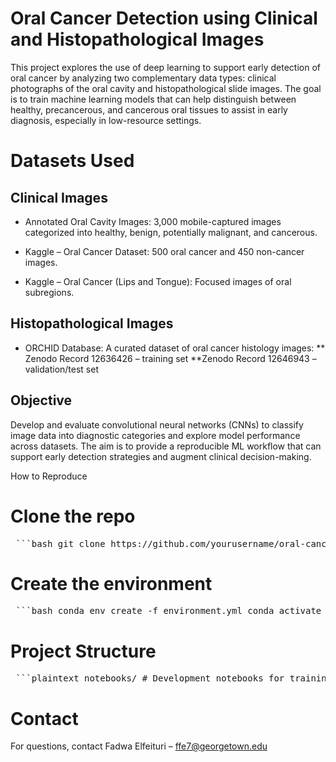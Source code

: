 # Oral Cancer Detection using Clinical and Histopathological Images

This project explores the use of deep learning to support early detection of oral cancer by analyzing two complementary data types: clinical photographs of the oral cavity and histopathological slide images. The goal is to train machine learning models that can help distinguish between healthy, precancerous, and cancerous oral tissues to assist in early diagnosis, especially in low-resource settings.

# Datasets Used

## Clinical Images

* Annotated Oral Cavity Images: 3,000 mobile-captured images categorized into healthy, benign, potentially malignant, and cancerous.

* Kaggle – Oral Cancer Dataset: 500 oral cancer and 450 non-cancer images.

* Kaggle – Oral Cancer (Lips and Tongue): Focused images of oral subregions.

## Histopathological Images

* ORCHID Database: A curated dataset of oral cancer histology images:
** Zenodo Record 12636426 – training set
**Zenodo Record 12646943 – validation/test set

## Objective

Develop and evaluate convolutional neural networks (CNNs) to classify image data into diagnostic categories and explore model performance across datasets. The aim is to provide a reproducible ML workflow that can support early detection strategies and augment clinical decision-making.

How to Reproduce

# Clone the repo
<pre> ```bash git clone https://github.com/yourusername/oral-cancer-detection.git cd oral-cancer-detection ``` </pre>

# Create the environment
<pre> ```bash conda env create -f environment.yml conda activate oral-cancer-env ``` </pre>

# Project Structure

<pre> ```plaintext notebooks/ # Development notebooks for training & evaluation src/ # Preprocessing and training scripts data/ # DO NOT upload large files; placeholders only models/ # Trained model outputs (add to .gitignore) ``` </pre>

# Contact

For questions, contact Fadwa Elfeituri – ffe7@georgetown.edu
